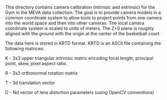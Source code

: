 This directory contains camera calibration (intrinsic and extrinsic)
for the Gym in the MEVA data collection.  The goal is to provide camera
models in a common coordinate system to allow tools to project points
from one camera into the world space and then into other cameras. The
local camera coordinate system is scaled to units of meters.  The Z=0
plane is roughly aligned with the ground with the origin at the center
of the basketball court.

The data here is stored in KRTD format. 
KRTD is an ASCII file containing the following matrices:

K - 3x3 upper triangular intrinisic matrix encoding focal length,
    principal point, skew, pixel aspect ratio.

R - 3x3 orthonormal rotation matrix

T - 3d translation vector 

D - Nd vector of lens distortion parameters (using OpenCV conventions)
